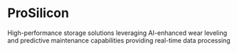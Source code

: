 # ProSilicon
High-performance storage solutions leveraging AI-enhanced wear leveling and predictive maintenance capabilities providing real-time data processing
